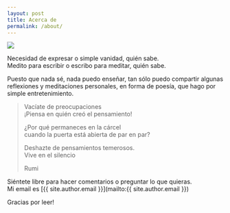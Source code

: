 ```yaml
---
layout: post
title: Acerca de
permalink: /about/
---
```


<img src="{{site.baseurl}}/images/acerca-de.jpg" class="round">

Necesidad de expresar o simple vanidad, quién sabe.  
Medito para escribir o escribo para meditar, quién sabe.

Puesto que nada sé, nada puedo enseñar, tan sólo puedo compartir algunas reflexiones y meditaciones personales, 
en forma de poesía, que hago por simple entretenimiento.

<blockquote>
<p>Vacíate de preocupaciones<br>
¡Piensa en quién creó el pensamiento!</p>
<p>¿Por qué permaneces en la cárcel<br>
cuando la puerta está abierta de par en par?</p>
<p>Deshazte de pensamientos temerosos.<br>
Vive en el silencio</p>
<p>Rumi</p>
</blockquote>

Siéntete libre para hacer comentarios o preguntar lo que quieras.  
Mi email es [{{ site.author.email }}](mailto:{{ site.author.email }})

Gracias por leer!

